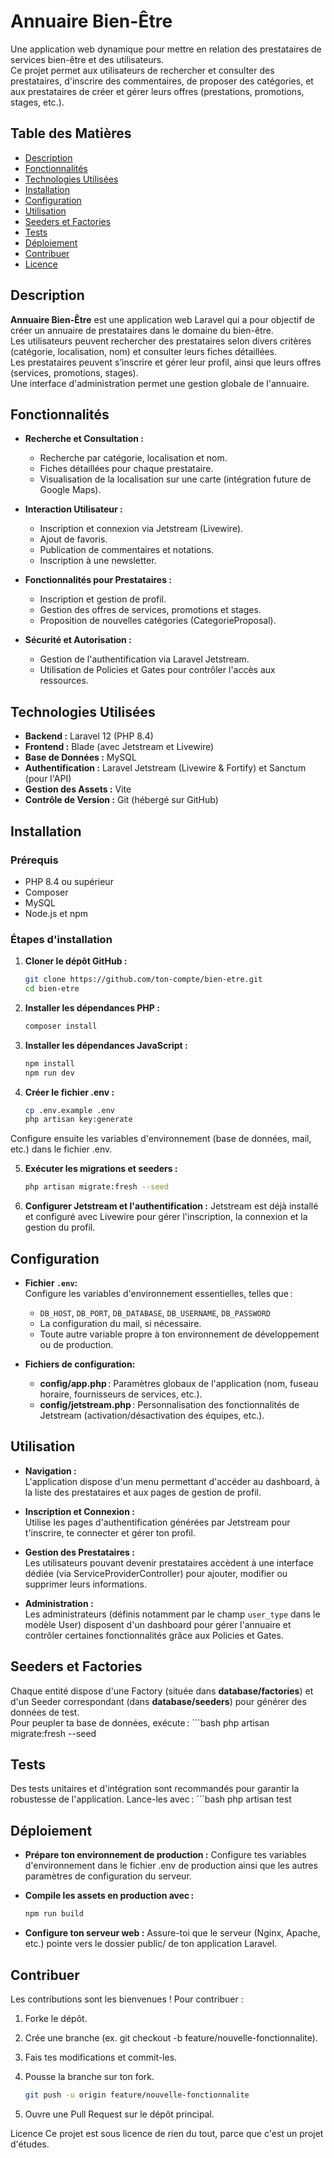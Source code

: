 # Annuaire Bien-Être

Une application web dynamique pour mettre en relation des prestataires de services bien-être et des utilisateurs.  
Ce projet permet aux utilisateurs de rechercher et consulter des prestataires, d'inscrire des commentaires, de proposer des catégories, et aux prestataires de créer et gérer leurs offres (prestations, promotions, stages, etc.).

## Table des Matières

- [Description](#description)
- [Fonctionnalités](#fonctionnalités)
- [Technologies Utilisées](#technologies-utilisées)
- [Installation](#installation)
- [Configuration](#configuration)
- [Utilisation](#utilisation)
- [Seeders et Factories](#seeders-et-factories)
- [Tests](#tests)
- [Déploiement](#déploiement)
- [Contribuer](#contribuer)
- [Licence](#licence)

## Description

**Annuaire Bien-Être** est une application web Laravel qui a pour objectif de créer un annuaire de prestataires dans le domaine du bien-être.  
Les utilisateurs peuvent rechercher des prestataires selon divers critères (catégorie, localisation, nom) et consulter leurs fiches détaillées.  
Les prestataires peuvent s’inscrire et gérer leur profil, ainsi que leurs offres (services, promotions, stages).  
Une interface d'administration permet une gestion globale de l'annuaire.

## Fonctionnalités

- **Recherche et Consultation :**
  - Recherche par catégorie, localisation et nom.
  - Fiches détaillées pour chaque prestataire.
  - Visualisation de la localisation sur une carte (intégration future de Google Maps).

- **Interaction Utilisateur :**
  - Inscription et connexion via Jetstream (Livewire).
  - Ajout de favoris.
  - Publication de commentaires et notations.
  - Inscription à une newsletter.

- **Fonctionnalités pour Prestataires :**
  - Inscription et gestion de profil.
  - Gestion des offres de services, promotions et stages.
  - Proposition de nouvelles catégories (CategorieProposal).

- **Sécurité et Autorisation :**
  - Gestion de l'authentification via Laravel Jetstream.
  - Utilisation de Policies et Gates pour contrôler l'accès aux ressources.

## Technologies Utilisées

- **Backend :** Laravel 12 (PHP 8.4)
- **Frontend :** Blade (avec Jetstream et Livewire)
- **Base de Données :** MySQL
- **Authentification :** Laravel Jetstream (Livewire & Fortify) et Sanctum (pour l'API)
- **Gestion des Assets :** Vite
- **Contrôle de Version :** Git (hébergé sur GitHub)

## Installation

### Prérequis

- PHP 8.4 ou supérieur
- Composer
- MySQL
- Node.js et npm

### Étapes d'installation

1. **Cloner le dépôt GitHub :**
   ```bash
   git clone https://github.com/ton-compte/bien-etre.git
   cd bien-etre

2. **Installer les dépendances PHP :**
    ```bash
    composer install

3. **Installer les dépendances JavaScript :**
    ```bash
    npm install
    npm run dev

4. **Créer le fichier .env :**
    ```bash
    cp .env.example .env
    php artisan key:generate
Configure ensuite les variables d'environnement (base de données, mail, etc.) dans le fichier .env.

5. **Exécuter les migrations et seeders :**
    ```bash
    php artisan migrate:fresh --seed

6. **Configurer Jetstream et l'authentification :**
Jetstream est déjà installé et configuré avec Livewire pour gérer l'inscription, la connexion et la gestion du profil.

## Configuration

- **Fichier `.env`:**  
  Configure les variables d'environnement essentielles, telles que :
  - `DB_HOST`, `DB_PORT`, `DB_DATABASE`, `DB_USERNAME`, `DB_PASSWORD`  
  - La configuration du mail, si nécessaire.  
  - Toute autre variable propre à ton environnement de développement ou de production.

- **Fichiers de configuration:**  
  - **config/app.php** : Paramètres globaux de l'application (nom, fuseau horaire, fournisseurs de services, etc.).  
  - **config/jetstream.php** : Personnalisation des fonctionnalités de Jetstream (activation/désactivation des équipes, etc.).

## Utilisation

- **Navigation :**  
  L'application dispose d'un menu permettant d'accéder au dashboard, à la liste des prestataires et aux pages de gestion de profil.

- **Inscription et Connexion :**  
  Utilise les pages d'authentification générées par Jetstream pour t'inscrire, te connecter et gérer ton profil.

- **Gestion des Prestataires :**  
  Les utilisateurs pouvant devenir prestataires accèdent à une interface dédiée (via ServiceProviderController) pour ajouter, modifier ou supprimer leurs informations.

- **Administration :**  
  Les administrateurs (définis notamment par le champ `user_type` dans le modèle User) disposent d'un dashboard pour gérer l'annuaire et contrôler certaines fonctionnalités grâce aux Policies et Gates.

## Seeders et Factories

Chaque entité dispose d'une Factory (située dans **database/factories**) et d'un Seeder correspondant (dans **database/seeders**) pour générer des données de test.  
Pour peupler ta base de données, exécute :
    ```bash
    php artisan migrate:fresh --seed

## Tests
Des tests unitaires et d'intégration sont recommandés pour garantir la robustesse de l'application.
Lance-les avec :
    ```bash
    php artisan test

## Déploiement
- **Prépare ton environnement de production :** 
Configure tes variables d'environnement dans le fichier .env de production ainsi que les autres paramètres de configuration du serveur.

- **Compile les assets en production avec :**
    ```bash
    npm run build

- **Configure ton serveur web :** 
Assure-toi que le serveur (Nginx, Apache, etc.) pointe vers le dossier public/ de ton application Laravel.

## Contribuer
Les contributions sont les bienvenues !
Pour contribuer :

1. Forke le dépôt.

2. Crée une branche (ex. git checkout -b feature/nouvelle-fonctionnalite).

3. Fais tes modifications et commit-les.

4. Pousse la branche sur ton fork.
    ```bash
    git push -u origin feature/nouvelle-fonctionnalite

5. Ouvre une Pull Request sur le dépôt principal.

Licence
Ce projet est sous licence de rien du tout, parce que c'est un projet d'études.